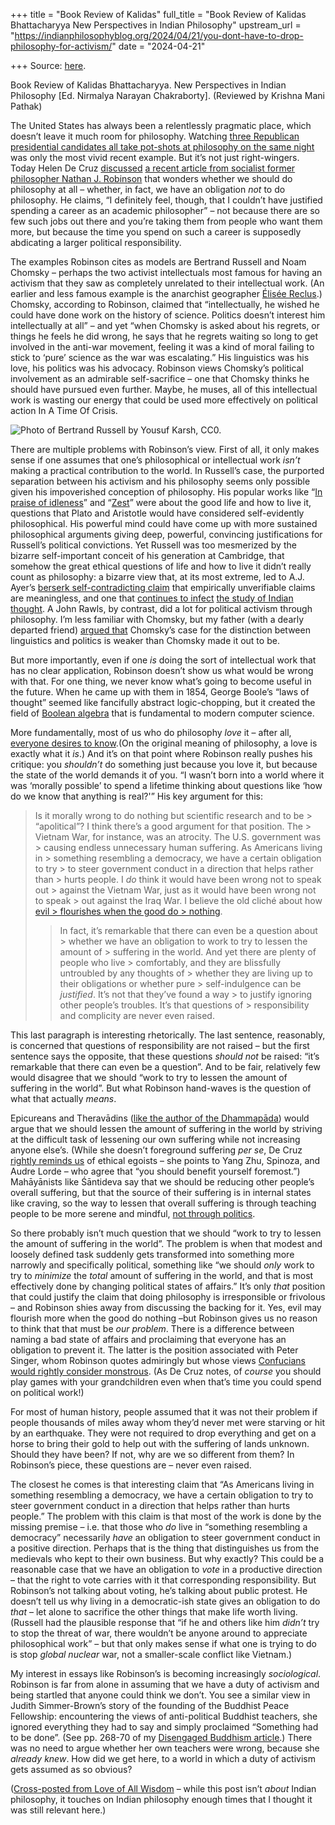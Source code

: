 +++
title = "Book Review of Kalidas"
full_title = "Book Review of Kalidas Bhattacharyya New Perspectives in Indian Philosophy"
upstream_url = "https://indianphilosophyblog.org/2024/04/21/you-dont-have-to-drop-philosophy-for-activism/"
date = "2024-04-21"

+++
Source: [here](https://indianphilosophyblog.org/2024/04/21/you-dont-have-to-drop-philosophy-for-activism/).

Book Review of Kalidas Bhattacharyya. New Perspectives in Indian Philosophy [Ed. Nirmalya Narayan Chakraborty]. (Reviewed by Krishna Mani Pathak)

The United States has always been a relentlessly pragmatic place, which doesn’t leave it much room for philosophy. Watching [three Republican presidential candidates all take pot-shots at philosophy on the same night](https://loveofallwisdom.com/blog/2016/07/the-trouble-with-democracy/) was only the most vivid recent example. But it’s not just right-wingers. Today Helen De Cruz [discussed](https://helendecruz.substack.com/p/on-playing-super-mario-with-your) [a recent article from socialist former philosopher Nathan J. Robinson](https://www.currentaffairs.org/2024/04/can-philosophy-be-justified-in-a-time-of-crisis?fbclid=IwZXh0bgNhZW0CMTAAAR3572Ub9amXI02qpMwWzxZ4AaIWED7cJUvR43fxjauhJJbfItBPIJUZLe4_aem_AZ86dnp0iwXXIj2AMXdZbWYYEmaDN0rZ2tFxjreR8Ukl_71skqBO-hCkKdbVsfaoY0WQ0au2xLrxAAF91a-BbzQz&utm_source=substack&utm_medium=email) that wonders whether we should do philosophy at all – whether, in fact, we have an obligation *not* to do philosophy. He claims, “I definitely feel, though, that I couldn’t have justified spending a career as an academic philosopher” – not because there are so few such jobs out there and you’re taking them from people who want them more, but because the time you spend on such a career is supposedly abdicating a larger political responsibility.

The examples Robinson cites as models are Bertrand Russell and Noam Chomsky – perhaps the two activist intellectuals most famous for having an activism that they saw as completely unrelated to their intellectual work. (An earlier and less famous example is the anarchist geographer [Élisée Reclus](https://en.wikipedia.org/wiki/%C3%89lis%C3%A9e_Reclus).) Chomsky, according to Robinson, claimed that “intellectually, he wished he could have done work on the history of science. Politics doesn’t interest him intellectually at all” – and yet “when Chomsky is asked about his regrets, or things he feels he did wrong, he says that he regrets waiting so long to get involved in the anti-war movement, feeling it was a kind of moral failing to stick to ‘pure’ science as the war was escalating.” His linguistics was his love, his politics was his advocacy. Robinson views Chomsky’s political involvement as an admirable self-sacrifice – one that Chomsky thinks he should have pursued even further. Maybe, he muses, all of this intellectual work is wasting our energy that could be used more effectively on political action In A Time Of Crisis.

<div class="wp-block-image">

![Photo of Bertrand Russell by Yousuf Karsh, CC0.](https://loveofallwisdom.com/wp-content/uploads/2024/04/571px-Bertrand_Russell_1949-238x300.jpg)

</div>

There are multiple problems with Robinson’s view. First of all, it only makes sense if one assumes that one’s philosophical or intellectual work *isn’t* making a practical contribution to the world. In Russell’s case, the purported separation between his activism and his philosophy seems only possible given his impoverished conception of philosophy. His popular works like “[In praise of idleness](https://loveofallwisdom.com/blog/2012/04/the-virtue-of-laziness/)” and “[Zest](https://loveofallwisdom.com/blog/2009/09/zest/)” were about the good life and how to live it, questions that Plato and Aristotle would have considered self-evidently philosophical. His powerful mind could have come up with more sustained philosophical arguments giving deep, powerful, convincing justifications for Russell’s political convictions. Yet Russell was too mesmerized by the bizarre self-important conceit of his generation at Cambridge, that somehow the great ethical questions of life and how to live it didn’t really count as philosophy: a bizarre view that, at its most extreme, led to A.J. Ayer’s [berserk self-contradicting claim](https://loveofallwisdom.com/blog/2010/12/living-with-doubt/) that empirically unverifiable claims are meaningless, and one that [continues to infect](https://loveofallwisdom.com/blog/2017/06/dont-exclude-ethics-from-philosophy/) [the study of Indian thought](https://loveofallwisdom.com/blog/2014/06/matilal-vs-radhakrishnan/). A John Rawls, by contrast, did a lot for political activism through philosophy. I’m less familiar with Chomsky, but my father (with a dearly departed friend) [argued that](https://www.sciencedirect.com/science/article/abs/pii/0378216691900597) Chomsky’s case for the distinction between linguistics and politics is weaker than Chomsky made it out to be.

But more importantly, even if one *is* doing the sort of intellectual work that has no clear application, Robinson doesn’t show us what would be wrong with that. For one thing, we never know what’s going to become useful in the future. When he came up with them in 1854, George Boole’s “laws of thought” seemed like fancifully abstract logic-chopping, but it created the field of [Boolean algebra](https://en.wikipedia.org/wiki/Boolean_algebra) that is fundamental to modern computer science.

More fundamentally, most of us who do philosophy *love* it – after all, [everyone desires to know](https://loveofallwisdom.com/blog/2024/03/in-defence-of-ultimate-meaning-and-truth/).(On the original meaning of philosophy, a love is exactly what it *is*.) And it’s on that point where Robinson really pushes his critique: you *shouldn’t* do something just because you love it, but because the state of the world demands it of you. “I wasn’t born into a world where it was ‘morally possible’ to spend a lifetime thinking about questions like ‘how do we know that anything is real?'” His key argument for this:

> Is it morally wrong to do nothing but scientific research and to be > “apolitical”? I think there’s a good argument for that position. The > Vietnam War, for instance, was an atrocity. The U.S. government was > causing endless unnecessary human suffering. As Americans living in > something resembling a democracy, we have a certain obligation to try > to steer government conduct in a direction that helps rather than > hurts people. I *do* think it would have been wrong not to speak out > against the Vietnam War, just as it would have been wrong not to speak > out against the Iraq War. I believe the old cliché about how [evil > flourishes when the good do > nothing](https://www.openculture.com/2016/03/edmund-burkeon-in-action.html).
> > In fact, it’s remarkable that there can even be a question about > whether we have an obligation to work to try to lessen the amount of > suffering in the world. And yet there are plenty of people who live > comfortably, and they are blissfully untroubled by any thoughts of > whether they are living up to their obligations or whether pure > self-indulgence can be *justified*. It’s not that they’ve found a way > to justify ignoring other people’s troubles. It’s that questions of > responsibility and complicity are never even raised.

This last paragraph is interesting rhetorically. The last sentence, reasonably, is concerned that questions of responsibility are not raised – but the first sentence says the opposite, that these questions *should not* be raised: “it’s remarkable that there can even be a question”. And to be fair, relatively few would disagree that we should “work to try to lessen the amount of suffering in the world”. But what Robinson hand-waves is the question of what that actually *means*.

Epicureans and Theravādins ([like the author of the Dhammapāda](https://loveofallwisdom.com/blog/2021/08/the-buddhist-oxygen-mask/)) would argue that we should lessen the amount of suffering in the world by striving at the difficult task of lessening our own suffering while not increasing anyone else’s. (While she doesn’t foreground suffering *per se*, De Cruz [rightly reminds us](https://helendecruz.substack.com/p/on-playing-super-mario-with-your?utm_source=post-email-title&publication_id=1626040&post_id=143808000&utm_campaign=email-post-title&isFreemail=true&r=2cx7d&triedRedirect=true&utm_medium=email) of ethical egoists – she points to Yang Zhu, Spinoza, and Audre Lorde – who agree that “you should benefit yourself foremost.”) Mahāyānists like Śāntideva say that we should be reducing other people’s overall suffering, but that the source of their suffering is in internal states like craving, so the way to lessen that overall suffering is through teaching people to be more serene and mindful, [not through politics](https://loveofallwisdom.com/blog/2010/08/on-santidevas-anti-politics/).

So there probably isn’t much question that we should “work to try to lessen the amount of suffering in the world”. The problem is when that modest and loosely defined task suddenly gets transformed into something more narrowly and specifically political, something like “we should *only* work to try to *minimize* the *total* amount of suffering in the world, and that is most effectively done by changing political states of affairs.” It’s only *that* position that could justify the claim that doing philosophy is irresponsible or frivolous – and Robinson shies away from discussing the backing for it. Yes, evil may flourish more when the good do nothing –but Robinson gives us no reason to think that that must be *our problem*. There is a difference between naming a bad state of affairs and proclaiming that everyone has an obligation to prevent it. The latter is the position associated with Peter Singer, whom Robinson quotes admiringly but whose views [Confucians would rightly consider monstrous](https://loveofallwisdom.com/blog/2015/01/of-drowning-children-near-and-far-ii/). (As De Cruz notes, of *course* you should play games with your grandchildren even when that’s time you could spend on political work!)

For most of human history, people assumed that it was not their problem if people thousands of miles away whom they’d never met were starving or hit by an earthquake. They were not required to drop everything and get on a horse to bring their gold to help out with the suffering of lands unknown. Should they have been? If not, why are we so different from them? In Robinson’s piece, these questions are – never even raised.

The closest he comes is that interesting claim that “As Americans living in something resembling a democracy, we have a certain obligation to try to steer government conduct in a direction that helps rather than hurts people.” The problem with this claim is that most of the work is done by the missing premise – i.e. that those who *do* live in “something resembling a democracy” necessarily *have* an obligation to steer government conduct in a positive direction. Perhaps that is the thing that distinguishes us from the medievals who kept to their own business. But why exactly? This could be a reasonable case that we have an obligation to *vote* in a productive direction – that the right to vote carries with it that corresponding responsibility. But Robinson’s not talking about voting, he’s talking about public protest. He doesn’t tell us why living in a democratic-ish state gives an obligation to do *that* – let alone to sacrifice the other things that make life worth living. (Russell had the plausible response that “if he and others like him *didn’t* try to stop the threat of war, there wouldn’t be anyone around to appreciate philosophical work” – but that only makes sense if what one is trying to do is stop *global nuclear* war, not a smaller-scale conflict like Vietnam.)

My interest in essays like Robinson’s is becoming increasingly *sociological*. Robinson is far from alone in assuming that we have a duty of activism and being startled that anyone could think we don’t. You see a similar view in Judith Simmer-Brown’s story of the founding of the Buddhist Peace Fellowship: encountering the views of anti-political Buddhist teachers, she ignored everything they had to say and simply proclaimed “Something had to be done”. (See pp. 268-70 of my [Disengaged Buddhism article](https://blogs.dickinson.edu/buddhistethics/2019/11/17/disengaged-buddhism/).) There was no need to argue whether her own teachers were wrong, because she *already knew*. How did we get here, to a world in which a duty of activism gets assumed as so obvious?

([Cross-posted from Love of All Wisdom](https://loveofallwisdom.com/blog/2024/04/you-dont-have-to-drop-philosophy-for-activism/) – while this post isn’t *about* Indian philosophy, it touches on Indian philosophy enough times that I thought it was still relevant here.)
